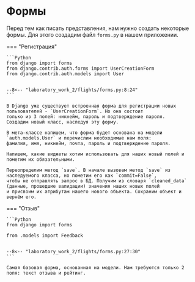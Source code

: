 # Формы

Перед тем как писать представления, нам нужно создать некоторые формы. Для этого создадим файл `forms.py` в нашем приложении.

=== "Регистрация"

    ```Python
    from django import forms
    from django.contrib.auth.forms import UserCreationForm
    from django.contrib.auth.models import User


    --8<-- "laboratory_work_2/flights/forms.py:8:24"
    ```

    В Django уже существует встроенная форма для регистрации новых пользователей - `UserCreationForm`. Но она состоит 
    только из 3 полей: никнейм, пароль и подтверждение пароля.  
    Создадим новый класс, наследуя эту форму.

    В мета-классе напишем, что форма будет основана на модели `auth.models.User` и перечислим необходимые нам поля: 
    фамилия, имя, никнейм, почта, пароль и подтверждение пароля.

    Напишем, какие виджеты хотим использовать для наших новый полей и пометим их обязательными.

    Переопределим метод `save`. В начале вызовем метод `save` из наследуемого класса, но пометим его как `commit=False`, 
    чтобы не отправлять запрос в БД. Получим из словаря `cleaned_data` (данные, прошедшие валидации) значения наших новых полей 
    и присвоим их атрибутам нашего нового объекта. Сохраним объект и вернём его.

=== "Отзыв"

    ```Python
    from django import forms
    
    from .models import Feedback


    --8<-- "laboratory_work_2/flights/forms.py:27:30"
    ```

    Самая базовая форма, основанная на модели. Нам требуются только 2 поля: текст отзыва и рейтинг.